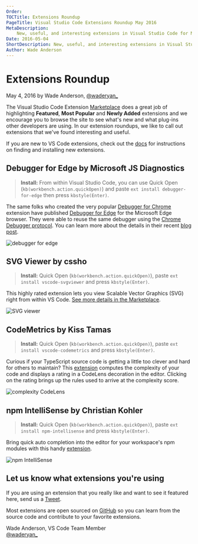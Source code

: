 ```yaml
---
Order:
TOCTitle: Extensions Roundup
PageTitle: Visual Studio Code Extensions Roundup May 2016
MetaDescription:
    New, useful, and interesting extensions in Visual Studio Code for May 2016.
Date: 2016-05-04
ShortDescription: New, useful, and interesting extensions in Visual Studio Code.
Author: Wade Anderson
---
```


# Extensions Roundup

May 4, 2016 by Wade Anderson, [@waderyan\_](https://twitter.com/waderyan_)

The Visual Studio Code Extension
[Marketplace](https://marketplace.visualstudio.com/VSCode) does a great job of
highlighting **Featured**, **Most Popular** and **Newly Added** extensions and
we encourage you to browse the site to see what's new and what plug-ins other
developers are using. In our extension roundups, we like to call out extensions
that we've found interesting and useful.

If you are new to VS Code extensions, check out the
[docs](/docs/editor/extension-marketplace.md) for instructions on finding and
installing new extensions.

## Debugger for Edge by Microsoft JS Diagnostics

> **Install:** From within Visual Studio Code, you can use Quick Open
> (`kb(workbench.action.quickOpen)`) and paste `ext install debugger-for-edge`
> then press `kbstyle(Enter)`.

The same folks who created the very popular
[Debugger for Chrome](https://marketplace.visualstudio.com/items?itemName=msjsdiag.debugger-for-chrome)
extension have published
[Debugger for Edge](https://marketplace.visualstudio.com/items?itemName=msjsdiag.debugger-for-edge)
for the Microsoft Edge browser. They were able to reuse the same debugger using
the
[Chrome Debugger protocol](https://developer.chrome.com/devtools/docs/debugger-protocol).
You can learn more about the details in their recent
[blog post](https://blogs.windows.com/msedgedev/2016/04/27/introducing-edge-diagnostics-adapter/).

![debugger for edge](debugger-for-edge.gif)

## SVG Viewer by cssho

> **Install:** Quick Open (`kb(workbench.action.quickOpen)`), paste
> `ext install vscode-svgviewer` and press `kbstyle(Enter)`.

This highly rated extension lets you view Scalable Vector Graphics (SVG) right
from within VS Code.
[See more details in the Marketplace](https://marketplace.visualstudio.com/items?itemName=cssho.vscode-svgviewer).

![SVG viewer](svg-viewer.gif)

## CodeMetrics by Kiss Tamas

> **Install:** Quick Open (`kb(workbench.action.quickOpen)`), paste
> `ext install vscode-codemetrics` and press `kbstyle(Enter)`.

Curious if your TypeScript source code is getting a little too clever and hard
for others to maintain? This
[extension](https://marketplace.visualstudio.com/items?itemName=kisstkondoros.vscode-codemetrics)
computes the complexity of your code and displays a rating in a CodeLens
decoration in the editor. Clicking on the rating brings up the rules used to
arrive at the complexity score.

![complexity CodeLens](complexity-codelens.gif)

## npm IntelliSense by Christian Kohler

> **Install:** Quick Open (`kb(workbench.action.quickOpen)`), paste
> `ext install npm-intellisense` and press `kbstyle(Enter)`.

Bring quick auto completion into the editor for your workspace's npm modules
with this handy
[extension](https://marketplace.visualstudio.com/items?itemName=christian-kohler.npm-intellisense).

![npm IntelliSense](auto-complete.gif)

## Let us know what extensions you're using

If you are using an extension that you really like and want to see it featured
here, send us a [Tweet](https://twitter.com/code).

Most extensions are open sourced on [GitHub](https://github.com) so you can
learn from the source code and contribute to your favorite extensions.

Wade Anderson, VS Code Team Member <br>
[@waderyan\_](https://twitter.com/waderyan_)
